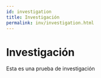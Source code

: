 ```yaml
---
id: investigation
title: Investigación
permalink: inv/investigation.html
---
```

# Investigación
Esta es una prueba de investigación
